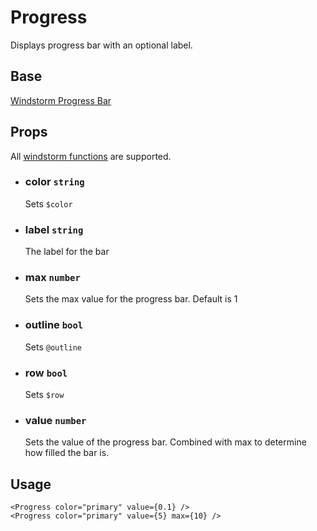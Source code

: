 # Progress

Displays progress bar with an optional label.

## Base
[Windstorm Progress Bar](https://axel669.github.io/lib.windstorm/#components-progress-bar)

## Props
All [windstorm functions](https://axel669.github.io/lib.windstorm/#css-shorthands)
are supported.

- ### color `string`
    Sets `$color`
- ### label `string`
    The label for the bar
- ### max `number`
    Sets the max value for the progress bar. Default is 1
- ### outline `bool`
    Sets `@outline`
- ### row `bool`
    Sets `$row`
- ### value `number`
    Sets the value of the progress bar. Combined with max to determine how
    filled the bar is.

## Usage
```svelte
<Progress color="primary" value={0.1} />
<Progress color="primary" value={5} max={10} />
```
